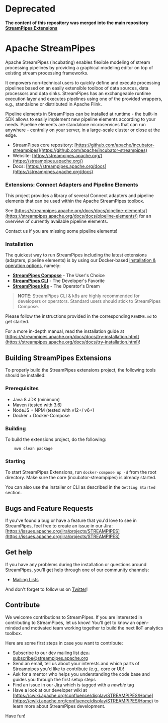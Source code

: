 <!--
  ~ Licensed to the Apache Software Foundation (ASF) under one or more
  ~ contributor license agreements.  See the NOTICE file distributed with
  ~ this work for additional information regarding copyright ownership.
  ~ The ASF licenses this file to You under the Apache License, Version 2.0
  ~ (the "License"); you may not use this file except in compliance with
  ~ the License.  You may obtain a copy of the License at
  ~
  ~    http://www.apache.org/licenses/LICENSE-2.0
  ~
  ~ Unless required by applicable law or agreed to in writing, software
  ~ distributed under the License is distributed on an "AS IS" BASIS,
  ~ WITHOUT WARRANTIES OR CONDITIONS OF ANY KIND, either express or implied.
  ~ See the License for the specific language governing permissions and
  ~ limitations under the License.
  ~
  -->
# Deprecated
**The content of this repository was merged into the main repository  [StreamPipes Extensions](https://github.com/apache/incubator-streampipes/tree/dev/streampipes-extensions)**


# Apache StreamPipes

Apache StreamPipes (incubating) enables flexible modeling of stream processing pipelines by providing a graphical 
modeling editor on top of existing stream processing frameworks.

It empowers non-technical users to quickly define and execute processing pipelines based on an easily extensible 
toolbox of data sources, data processors and data sinks. StreamPipes has an exchangeable runtime execution layer and 
executes pipelines using one of the provided wrappers, e.g., standalone or distributed in Apache Flink.

Pipeline elements in StreamPipes can be installed at runtime - the built-in SDK allows to easily implement new 
pipeline elements according to your needs. Pipeline elements are standalone microservices that can run anywhere - 
centrally on your server, in a large-scale cluster or close at the edge.

* StreamPipes core repository: [https://github.com/apache/incubator-streampipes](https://github.com/apache/incubator-streampipes)
* Website: [https://streampipes.apache.org/](https://streampipes.apache.org/)
* Docs: [https://streampipes.apache.org/docs](https://streampipes.apache.org/docs)

### Extensions: Connect Adapters and Pipeline Elements

This project provides a library of several Connect adapters and pipeline elements that can be used within the Apache StreamPipes toolbox.

See [https://streampipes.apache.org/docs/docs/pipeline-elements/](https://streampipes.apache.org/docs/docs/pipeline-elements/) 
for an overview of currently available pipeline elements.

Contact us if you are missing some pipeline elements!

### Installation

The quickest way to run StreamPipes including the latest extensions (adapters, pipeline elements) is by using our Docker-based [installation & operation options](https://www.github.com/apache/incubator-streampipes-installer), namely: 

* **[StreamPipes Compose](https://github.com/apache/incubator-streampipes-installer/compose)** - The User's Choice
* **[StreamPipes CLI](https://github.com/apache/incubator-streampipes-installer/cli)** - The Developer's Favorite
* **[StreamPipes k8s](https://github.com/apache/incubator-streampipes-installer/k8s)** - The Operator's Dream

> **NOTE**: StreamPipes CLI & k8s are highly recommended for developers or operators. Standard users should stick to StreamPipes Compose.

Please follow the instructions provided in the corresponding `README.md` to get started.

For a more in-depth manual, read the installation guide at [https://streampipes.apache.org/docs/docs/try-installation.html](https://streampipes.apache.org/docs/docs/try-installation.html)!

## Building StreamPipes Extensions
To properly build the StreamPipes extensions project, the following tools should be installed:

### Prerequisites
* Java 8 JDK (minimum)
* Maven (tested with 3.6)
* NodeJS + NPM (tested with v12+/ v6+)
* Docker + Docker-Compose

### Building

To build the extensions project, do the following:

```
    mvn clean package
```

### Starting

To start StreamPipes Extensions, run ``docker-compose up -d`` from the root directory. Make sure the core (incubator-streampipes) is already started.

You can also use the installer or CLI as described in the ``Getting Started`` section.


## Bugs and Feature Requests

If you've found a bug or have a feature that you'd love to see in StreamPipes, feel free to create an issue in our Jira:
[https://issues.apache.org/jira/projects/STREAMPIPES](https://issues.apache.org/jira/projects/STREAMPIPES)

## Get help

If you have any problems during the installation or questions around StreamPipes, you'll get help through one of our 
community channels:

- [Mailing Lists](https://streampipes.apache.org/mailinglists.html)

And don't forget to follow us on [Twitter](https://twitter.com/streampipes)!

## Contribute

We welcome contributions to StreamPipes. If you are interested in contributing to StreamPipes, let us know! You'll
 get to know an open-minded and motivated team working together to build the next IIoT analytics toolbox.

Here are some first steps in case you want to contribute:
* Subscribe to our dev mailing list [dev-subscribe@streampipes.apache.org](dev-subscribe@streampipes.apache.org)
* Send an email, tell us about your interests and which parts of Streampipes you'd like to contribute (e.g., core or UI)!
* Ask for a mentor who helps you understanding the code base and guides you through the first setup steps
* Find an issue in our [Jira](https://issues.apache.org/jira/projects/STREAMPIPES) which is tagged with a _newbie_ tag
* Have a look at our developer wiki at [https://cwiki.apache.org/confluence/display/STREAMPIPES/Home](https://cwiki.apache.org/confluence/display/STREAMPIPES/Home) to learn more about StreamPipes development.

Have fun!


